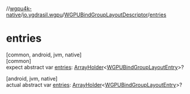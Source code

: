 //[wgpu4k-native](../../../index.md)/[io.ygdrasil.wgpu](../index.md)/[WGPUBindGroupLayoutDescriptor](index.md)/[entries](entries.md)

# entries

[common, android, jvm, native]\
[common]\
expect abstract var [entries](entries.md): [ArrayHolder](../../ffi/-array-holder/index.md)&lt;[WGPUBindGroupLayoutEntry](../-w-g-p-u-bind-group-layout-entry/index.md)&gt;?

[android, jvm, native]\
actual abstract var [entries](entries.md): [ArrayHolder](../../ffi/-array-holder/index.md)&lt;[WGPUBindGroupLayoutEntry](../-w-g-p-u-bind-group-layout-entry/index.md)&gt;?